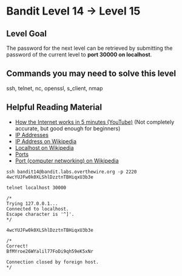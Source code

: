 # Bandit Level 14 → Level 15

## Level Goal

The password for the next level can be retrieved by submitting the password of the current level to **port 30000 on localhost**.

## Commands you may need to solve this level

ssh, telnet, nc, openssl, s_client, nmap

## Helpful Reading Material

- [How the Internet works in 5 minutes (YouTube)](https://www.youtube.com/watch?v=7_LPdttKXPc) (Not completely accurate, but good enough for beginners)
- [IP Addresses](http://computer.howstuffworks.com/web-server5.htm)
- [IP Address on Wikipedia](https://en.wikipedia.org/wiki/IP_address)
- [Localhost on Wikipedia](https://en.wikipedia.org/wiki/Localhost)
- [Ports](http://computer.howstuffworks.com/web-server8.htm)
- [Port (computer networking) on Wikipedia](https://en.wikipedia.org/wiki/Port_(computer_networking))



```
ssh bandit14@bandit.labs.overthewire.org -p 2220
4wcYUJFw0k0XLShlDzztnTBHiqxU3b3e

telnet localhost 30000

/*
Trying 127.0.0.1...
Connected to localhost.
Escape character is '^]'.
*/

4wcYUJFw0k0XLShlDzztnTBHiqxU3b3e

/*
Correct!
BfMYroe26WYalil77FoDi9qh59eK5xNr

Connection closed by foreign host.
*/
```

